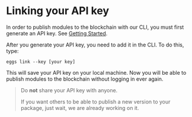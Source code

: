 # Linking your API key

In order to publish modules to the blockchain with our CLI, you must first generate an API key. See [Getting Started](https://nest.land/#start).

After you generate your API key, you need to add it in the CLI. To do this, type:
```shell script
eggs link --key [your key]
```

This will save your API key on your local machine. Now you will be able to publish modules to the blockchain without logging in ever again.

> Do **not** share your API key with anyone. 
>
> If you want others to be able to publish a new version to your package, just wait, we are already working on it.
